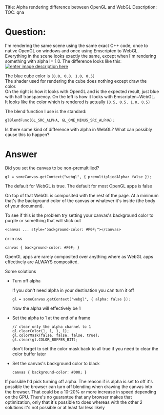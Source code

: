 Title: Alpha rendering difference between OpenGL and WebGL
Description:
TOC: qna

# Question:

I'm rendering the same scene using the same exact C++ code, once to native OpenGL on windows and once using Emscripten to WebGL. Everything in the scene looks exactly the same, except when I'm rendering something with alpha != 1.0. The difference looks like this:
[![enter image description here][1]][1]

The blue cube color is `(0.0, 0.0, 1.0, 0.5)`  
The shader used for rendering the cube does nothing except draw the color.  
On the right is how it looks with OpenGL and is the expected result, just blue with half transparency. On the left is how it looks with Emscripten+WebGL. It looks like the color which is rendered is actually `(0.5, 0.5, 1.0, 0.5)`

The blend function I use is the standard:
    
    glBlendFunc(GL_SRC_ALPHA, GL_ONE_MINUS_SRC_ALPHA);

Is there some kind of difference with alpha in WebGL? What can possibly cause this to happen?

  [1]: http://i.stack.imgur.com/Iuo7v.png

# Answer

Did you set the canvas to be non-premultilied?

    gl = someCanvas.getContext("webgl", { premultipliedAlpha: false });

The default for WebGL is true. The default for most OpenGL apps is false

On top of that WebGL is composited with the rest of the page. At a minimum that's the background color of the canvas or whatever it's inside (the body of your document). 

To see if this is the problem try setting your canvas's background color to purple or something that will stick out

    <canvas ... style="background-color: #F0F;"></canvas>

or in css

    canvas { background-color: #F0F; }

OpenGL apps are rarely composited over anything where as WebGL apps effectively are ALWAYS composited.

Some solutions

*   Turn off alpha

    If you don't need alpha in your destination you can turn it off

        gl = someCanvas.getContext("webgl", { alpha: false });

    Now the alpha will effectively be 1

*   Set the alpha to 1 at the end of a frame

        // clear only the alpha channel to 1
        gl.clearColor(1, 1, 1, 1);
        gl.colorMask(false, false, false, true);
        gl.clear(gl.COLOR_BUFFER_BIT);

    don't forget to set the color mask back to all true if you need
    to clear the color buffer later

*   Set the canvas's background color to black

        canvas { background-color: #000; }

If possible I'd pick turning off alpha. The reason if is alpha is set to off it's possible the browser can turn off blending when drawing the canvas into the browser. That could be a 10-20% or more increase in speed depending on the GPU. There's no guarantee that any browser makes that optimization, only that it's possible to does whereas with the other 2 solutions it's not possible or at least far less likely
